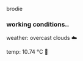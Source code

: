 brodie

<!--weather_start-->
### working conditions..

weather: overcast clouds ☁️

temp: 10.74 °C 👕

<!--weather_end-->
